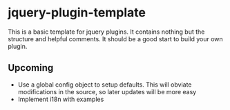 jquery-plugin-template
======================

This is a basic template for jquery plugins. It contains nothing but the structure and helpful comments. It should be a good start to build your own plugin.


Upcoming
--------
- Use a global config object to setup defaults. This will obviate modifications in the source, so later updates will be more easy
- Implement i18n with examples
